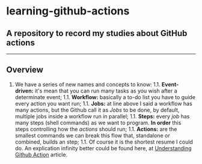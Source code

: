 # learning-github-actions
## A repository to record my studies about GitHub actions

___
## Overview

1. We have a series of new names and concepts to know:
1.1. **Event-driven:** it's mean that you can run many tasks as you wish after a determinate event;
1.1. **Workflow:** basically a to-do list you have to guide every action you want run;
1.1. **Jobs:** at line above I said a workflow has many actions, but the Github call it as _Jobs_ to be done, by default, multiple jobs inside a workflow run in parallel;
1.1. **Steps:** every _job_ has many steps (shell commands) as we want to program. __In order__ this steps controlling how the _actions_ should run;
1.1. **Actions:** are the smallest commands we can break this flow that, standalone or combined, builds an step;
1.1. Of course it is the shortest resume I could do. An explication infinity better could be found here, at [Understanding Github Action](https://docs.github.com/en/actions/learn-github-actions/understanding-github-actions) article.
